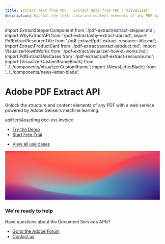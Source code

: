 ```yaml
---
title: Extract Text from PDF | Extract Data from PDF | Visualizer
description: Extract the text, data and content elements of any PDF with a web service powered by Adobe Sensei's machine learning. Try a free trial of Adobe PDF Extract today!
---
```


import ExtractStepperComponent from './pdf-extract/extract-stepper.md';
import WhyExtractAPI from './pdf-extract/why-extract-api.md';
import PdfExtractResourceTitle from './pdf-extract/pdf-extract-resource-title.md';
import ExtractProductCard from './pdf-extract/extract-product.md';
import VisualizerHowItWorks from './pdf-extract/visualizer-how-it-works.md';
import PdfExtractUseCases from './pdf-extract/pdf-extract-resource.md';
import {VisualizerCustomIframeBlock} from '../../components/visualizerCustomIframe';
import {NewsLetterBlade} from '../../components/news-letter-blade';


<Hero slots="heading, text, assetsImg, buttons" customLayout primaryOutline variant="fullwidth"  variantsTypeSecondary='primary'  className="herobgImage Hero-Banner hero-btn-color"/>

# Adobe PDF Extract API

Unlock the structure and content elements of any PDF with a web service powered by Adobe Sensei's machine learning.

apiHeroAssetImg doc-ext-invoice

- [Try the Demo](https://documentservices.adobe.com/dc-visualizer-app/index.html)
- [Start Free Trial](https://documentservices.adobe.com/dc-integration-creation-app-cdn/main.html?api=pdf-extract-api)


<WrapperComponent slots="content" repeat="1" theme="lightest" className="padding-zero Key-features-of-Adobe-PDF-Extract-API" enableMaxHeight/>

<WhyExtractAPI/>

<WrapperComponent slots="content" repeat="1" theme="light" className="How-it-works"/>

<VisualizerHowItWorks/>

<WrapperComponent slots="content" repeat="1" theme="lightest" className="How-it-works"/>

<VisualizerCustomIframeBlock theme="lightest" className="video-conetnt"/>

<WrapperComponent slots="content" repeat="1" theme="light" className="Get-started-in-minutes"/>

<ExtractStepperComponent />

<WrapperComponent slots="content" repeat="1" theme="lightest"/>

<PdfExtractResourceTitle/>

<WrapperComponent slots="content" repeat="1" theme="lightest" enableMaxWidth maxWidth='795px'/>

<PdfExtractUseCases />

<TextBlock slots="buttons" isCentered theme="lightest"  className='padding-5'/>

- [View all use cases](/src/pages/use-cases/content-and-data-extraction/)

<WrapperComponent slots="content" repeat="1" theme="light" className="Explore-other-Adobe-Document-Services-APIs"/>

<ExtractProductCard/>

<NewsLetterBlade className="news-letter"/>

<SummaryBlock slots="image, heading, text, buttons" theme="lightest" background="white" className="We-are-ready-to-help"/>

![](../images/bg-hero.jpeg)

### We're ready to help

Have questions about the Document Services APIs?

- [Go to the Adobe Forum](https://www.adobe.com/go/pdftoolsapi_forum)
- [Contact us](../pricing/contact.md)

<!-- <APIPixelRetargeting/> -->